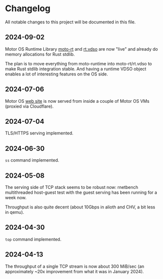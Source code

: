 # Changelog

All notable changes to this project will be documented in this file.

## 2024-09-02

Motor OS Runtime Library
[moto-rt](https://github.com/moturus/motor-os/blob/9cdafd7309dc60ff73ccc5f1306bd5215b56b05b/src/sys/lib/moto-rt/src/lib.rs)
and [rt.vdso](https://github.com/moturus/motor-os/tree/9cdafd7309dc60ff73ccc5f1306bd5215b56b05b/src/sys/lib/rt.vdso)
are now "live" and already do memory allocations for Rust stdlib.

The plan is to move everything from moto-runtime into moto-rt/rt.vdso to make
Rust stdlib integration stable. And having a runtime VDSO object enables
a lot of interesting features on the OS side.

## 2024-07-06

Motor OS [web site](https://motor-os.org) is now served from inside
a couple of Motor OS VMs (proxied via Cloudflare).

## 2024-07-04

TLS/HTTPS serving implemented.

## 2024-06-30

`ss` command implemented.

## 2024-05-08

The serving side of TCP stack seems to be robust now: rnetbench
multithreaded host-guest test with the guest serving has been running
for a week now.

Throughput is also quite decent (about 10Gbps in alioth and CHV,
a bit less in qemu).

## 2024-04-30

`top` command implemented.

## 2024-04-13

The throughput of a single TCP stream is now about 300 MiB/sec
(an approximately ~20x improvement from what it was in January 2024).
